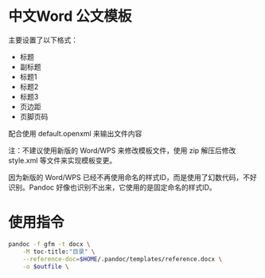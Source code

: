 # 中文Word 公文模板

主要设置了以下格式：

- 标题
- 副标题
- 标题1
- 标题2
- 标题3
- 页边距
- 页脚页码

配合使用 default.openxml 来输出文件内容

注：不建议使用新版的 Word/WPS 来修改模板文件，使用 zip 解压后修改 style.xml 等文件来实现模板变更。

因为新版的 Word/WPS 已经不再使用命名的样式ID，而是使用了幻数代码，不好识别。Pandoc 好像也识别不出来，它使用的是固定命名的样式ID。

# 使用指令

```sh
pandoc -f gfm -t docx \
    -M toc-title:"目录" \
    --reference-doc=$HOME/.pandoc/templates/reference.docx \
    -o $outfile \
```
